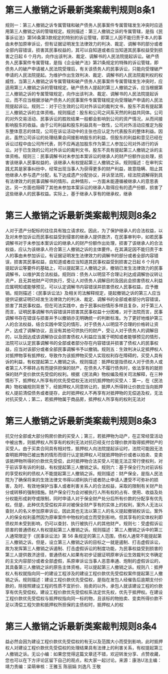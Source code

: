 # 第三人撤销之诉最新类案裁判规则8条1

规则一：第三人撤销之诉专属管辖和破产债务人民事案件专属管辖发生冲突时应适用第三人撤销之诉的管辖规定。规则描述：第三人撤销之诉的专属管辖，是指《民事诉讼法》第56条第3款规定的特别的诉讼管辖，即第三人因不能归责于本人的事由未参加原审诉讼，但有证据证明发生法律效力的判决、裁定、调解书的部分或者全部内容错误，损害其民事权益的，其可以自知道或者应当知道其民事权益受到损害之日起 6 个月内，向作出该判决、裁定、调解书的人民法院提起诉讼。破产债务人民事案件专属管辖，是指《企业破产法》第21条规定的特殊的诉讼管辖，即债务人的破产申请被人民法院受理后，有关该债务人的民事诉讼，只能向受理破产申请的人民法院提起。为维护作出生效判决、裁定、调解书的人民法院裁判权的权威性，当第三人撤销之诉专属管辖和破产债务人民事案件专属管辖发生冲突时，应适用第三人撤销之诉的管辖规定。破产债务人提起的第三人撤销之诉，应当根据第三人撤销之诉的专属管辖规定，向作出该判决、裁定、调解书的人民法院提起诉讼，而不应当根据涉破产债务人的民事案件专属管辖规定向受理破产申请的人民法院提起诉讼。规则二：对于已生效的公司对外诉讼的裁判文书，股东不具有提起第三人撤销之诉的主体资格。规则描述：股东和公司之间系天然的利益共同体。公司的对外交易活动、民事诉讼的胜败结果一般都会影响到公司的资产情况，从而间接影响股东的收益。由于公司利益和股东利益具有一致性，公司对外活动应推定为股东整体意志的体现，公司在诉讼活动中的主张也应认定为代表股东的整体利益。因此，虽然公司诉讼的处理结果会间接影响股东的利益，但股东的利益和意见已经在诉讼过程中由公司所代表，则不应再追加股东作为第三人参加公司对外进行的诉讼。对于已生效的公司对外诉讼的裁判文书，股东不具有提起第三人撤销之诉的主体资格。规则三：民事调解书对未参加本案诉讼的继承人的财产份额作出处理，损害该继承人民事权益的，该继承人有权提起第三人撤销之诉。规则描述：在审判实践尤其是家事纠纷中，经常出现当事人为获得更多的财产利益，故意隐瞒、阻止其他继承人参与遗产分配，私下达成遗产分配协议，并诉至法院，经法院调解得到具有法律效力的民事调解书的情形。此种情形，一方面未能遵循被继承人的意思表达，另一方面也阻碍了其他未参加本案诉讼的继承人取得应有的遗产份额，损害了这些继承人的民事权益。实际上，基于继承人享有的继承权，继承

# 第三人撤销之诉最新类案裁判规则8条2

人对于遗产分配标的往往具有独立请求权。因此，为了保护继承人的合法权益，以及对未参加诉讼而民事权益受到侵害的继承人提供救济，在民事审判中，如若民事调解书对于未参加本案诉讼的继承人的财产份额作出处理，损害了该继承人的合法权益，应认为该继承人符合第三人撤销之诉的主体要件。在其满足因不能归责于本人的事由未参加诉讼，有证据证明发生法律效力的调解书的部分或者全部内容错误，损害其民事权益，自知道或者应当知道其民事权益受到损害之日起 6 个月内提起诉讼等要件的基础上，可以提起第三人撤销之诉，撤销已发生法律效力的民事调解书，以维护其合法权益。规则四：债务人以明显不合理让利达成调解协议转让资产，且无其他财产可供执行，受让人对债务人调解目的及因此会损害债权人利益应属明知或能够预见，可以认定调解书内容错误并损害债权人民事权益，应予撤销。规则描述：《民事诉讼法》及相关司法解释规定，提起撤销之诉的第三人应当提供证据证明已经发生法律效力的判决、裁定、调解书的全部或者部分内容错误，损害了其民事权益。但在司法实践中，由于民事纠纷情形多样且复杂，对于第三人而言，证明民事调解书内容错误并损害其民事权益十分困难，对于法院而言，民事调解书存在错误与损害并予以撤销亦无明确统一的判断标准。为了更好地维护第三人的合法权益，结合实践中常见的情形，对于债务人以明显不合理的价格转让资产，达成了调解协议，且没有其他可供执行的财产，受让人对于债务人的调解目的，以及因达成该调解协议会损害债权人利益应当属于明知或者能够预见的情形，法院可以认定民事调解书的全部或者部分存在内容错误并损害了债权人的民事权益，应当对该部分或者全部民事调解书予以撤销。规则五：生效判决认定抵押权人对抵押物享有抵押权，导致作为该抵押物买受人实现权利存在障碍的，买受人具有诉的利益，有权提起第三人撤销之诉。规则描述：抵押权是指债权人对于债务人或者第三人不移转占有而提供担保的财产，在债务人不履行债务时，依法享有的就担保的财产变价款优先受偿的权利。根据《民法典》物权编及相关司法解释，在三种情形下，抵押权人所享有的优先受偿权无法对抗抵押物的买受人：第一，在《民法典》物权编规则背景下，经抵押权人同意转让的，抵押人所得转让价款应当向抵押权人提前清偿债务或者提存，此时抵押权人不再享有对抵押物的无偿追及权，无法对抗买受人；第二，若抵押物属于商品房，抵押权人所享有的权利无法对

# 第三人撤销之诉最新类案裁判规则8条3

抗交付全部或大部分购房价款的买受人；第三，若抵押物为动产，在正常经营活动中被出售，则抵押权人所享有的权利无法对抗已经支付合理价款并取得抵押财产的买受人。由于买卖合同具有相对性，抵押权人向法院提起诉讼时，法院可能因无法查明抵押物已被出售的情形而径行认定抵押权人可就抵押物折价或者以拍卖、变卖该抵押物所得的价款优先受偿，此时抵押物合法买受人可能无法正常行使权利，对于前诉享有诉的利益，有权提起第三人撤销之诉。规则六：基于保全行为对前诉标的享受权利的债权人不能提起第三人撤销之诉。规则描述：财产保全，是指人民法院为了确保将来的生效法律文书得以顺利执行或者防止申请人遭受不可弥补的损害，及时、有效地保护当事人或者利害关系人的合法权益，采取的限制有关财产处分或转移的强制措施。财产保全行为会对被执行人所有权的占有、使用、收益及处分权能形成剥夺或限制，同时申请人对于保全财产处分后所有价款的分配享有优先权。但是，此种优先受偿权并非对被保全财产享有的实体上的权利，案外人无法以查封人的名义参加原审诉讼，因此其也无法以第三人的名义提起撤销权诉讼。案外人的保全权利虽然因为原审案件中物权的成立而受到影响，但其享有的实体权利即债权并未受到影响，仍可以查封、执行被执行人的其他财产。规则七：受虚假诉讼损害的普通债权人有权提起第三人撤销之诉。规则描述：第三人撤销之诉中的第三人通常限定于《民事诉讼法》第 56 条规定的第三人范围，债权人通常不能提起第三人撤销之诉。但是，设立第三人撤销之诉的目标之一就是遏制、打击虚假诉讼，故为发挥第三人撤销之诉遏制、打击虚假诉讼的制度功能，为民事权益受到损害的第三人提供救济途径，普通债权人如果有初步证据证明原审诉讼生效裁判文书确定的主文内容部分或者全部虚假，系原审诉讼当事人恶意串通、炮制的虚假诉讼的，其具备第三人撤销之诉的原告主体资格，可以提起第三人撤销之诉。规则八：抵押权人有权就指向同一的建设工程涉及的建设工程价款优先受偿权案件提起第三人撤销之诉。规则描述：建设工程价款优先受偿权，是指在发包人经催告后逾期支付价款的，除按照建设工程的性质不宜折价、拍卖的以外，承包人就该建设工程的价款享有优先受偿权。建设工程价款优先受偿权系法定优先权，优先于抵押权。在建设工程价款优先受偿权与抵押权指向同一标的物，且该标的物拍卖、变卖所得价款不足以清偿工程欠款和抵押权所担保的主债权时，抵押权人的权

# 第三人撤销之诉最新类案裁判规则8条4

益必然会因为建设工程价款优先受偿权的有无以及范围大小而受到影响，此时抵押权人对建设工程价款优先受偿权的处理结果具有法律上的利害关系，有权提起第三人撤销之诉。无讼小编：如果您觉得这篇文章还不错，欢迎转发分享、点赞收藏，您也可以在下方评论区留下自己的观点，和大家一起讨论。来源：康浩U法主编：靖力责编：梁萌审核：王雅玉 陈丽娟 刘逸凡 王敬

